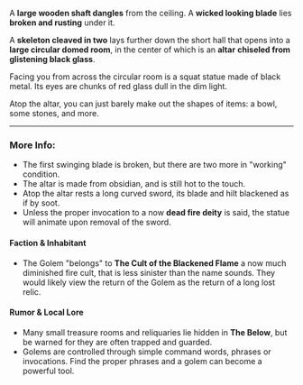 A **large wooden shaft dangles** from the ceiling. A **wicked looking blade** lies **broken and rusting** under it.

A **skeleton cleaved in two** lays further down the short hall that opens into a **large circular domed room**, in the center of which is an **altar** **chiseled from glistening black glass**.

Facing you from across the circular room is a squat statue made of black metal. Its eyes are chunks of red glass dull in the dim light.

Atop the altar, you can just barely make out the shapes of items: a bowl, some stones, and more.

---

### More Info:

* The first swinging blade is broken, but there are two more in "working" condition.
* The altar is made from obsidian, and is still hot to the touch.
* Atop the altar rests a long curved sword, its blade and hilt blackened as if by soot.  
* Unless the proper invocation to a now **dead fire deity** is said, the statue will animate upon removal of the sword.

#### Faction & Inhabitant

* The Golem "belongs" to **The Cult of the Blackened Flame** a now much diminished fire cult, that is less sinister than the name sounds. They would likely view the return of the Golem as the return of a long lost relic. 

#### Rumor & Local Lore

* Many small treasure rooms and reliquaries lie hidden in **The Below**, but be warned for they are often trapped and guarded.
* Golems are controlled through simple command words, phrases or invocations. Find the proper phrases and a golem can become a powerful tool. 